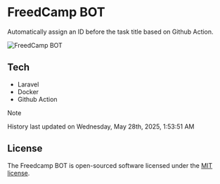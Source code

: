 # FreedCamp BOT

Automatically assign an ID before the task title based on Github Action.

![FreedCamp BOT](https://repository-images.githubusercontent.com/737932867/7d34798b-2680-471c-b089-a78a718d3d6a)

## Tech

- Laravel
- Docker
- Github Action

> [!NOTE]  
> History last updated on Wednesday, May 28th, 2025, 1:53:51 AM

## License

The Freedcamp BOT is open-sourced software licensed under the [MIT license](https://opensource.org/licenses/MIT).

